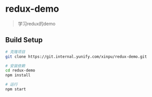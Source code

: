 # redux-demo

> 学习redux的demo

## Build Setup

``` bash
# 克隆项目
git clone https://git.internal.yunify.com/xinpu/redux-demo.git

# 安装依赖
cd redux-demo
npm install

# 运行
npm start
```